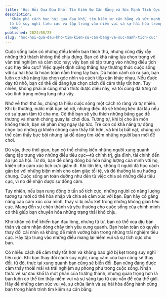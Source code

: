 ```yaml
---
title: 'Học Hỏi Qua Đau Khổ: Tìm Kiếm Sự Cân Bằng và Sức Mạnh Tích Cực'
description:
  'Khám phá cách học hỏi qua đau khổ, tìm kiếm sự cân bằng và sức mạnh tích cực,
  từ bỏ suy nghĩ tiêu cực và tập trung vào niềm vui và sự hài hòa trong cuộc
  sống.'
published: 2024/08/25
slug: 'hoc-hoi-qua-dau-kho-tim-kiem-su-can-bang-va-suc-manh-tich-cuc'
---
```


Cuộc sống luôn có những điều khiến bạn thích thú, nhưng cũng đầy rẫy những thử
thách không thể chịu đựng. Bạn có khả năng lựa chọn trong vô vàn trải nghiệm và
cảm xúc này; vậy bạn sẽ tập trung vào những điều tích cực hay tiêu cực? Việc
quyết định căng thẳng hay thưởng thức cuộc sống với sự hài hòa là hoàn toàn nằm
trong tay bạn. Dù hoàn cảnh có ra sao, bạn luôn có khả năng lựa chọn góc nhìn và
cách tiếp cận khác nhau. Nếu được dạy từ nhỏ, bạn có thể dễ dàng lựa chọn cách
để cảm thấy tốt hơn. Tuy nhiên, không phải ai cũng nhận thức được điều này, và
tôi cũng đã từng rơi vào tình trạng mông lung như vậy.

Nhớ về thời thơ ấu, chúng ta hiểu cuộc sống một cách rõ ràng và tự nhiên. Khi bị
thương, nước mắt bạn sẽ rơi, nhưng điều đó sẽ không kéo dài lâu nếu có sự quan
tâm từ cha mẹ. Có thể bạn sẽ yêu thích những băng gạc dễ thương và nhanh chóng
quay lại chơi đùa. Tương tự, khi bị cho ăn món không thích, bạn sẽ phản ứng ngay
lập tức. Trẻ con có khả năng tự động chọn lọc những gì khiến chúng cảm thấy tốt
hơn, và khi bị bắt nạt, chúng có thể cảm thấy bực bội nhưng lại dễ dàng tìm kiếm
những người bạn mới để chơi.

Dù vậy, theo thời gian, bạn có thể chứng kiến những người xung quanh đang tập
trung vào những điều tiêu cực—từ chính trị, gia đình, tài chính đến áp lực xã
hội. Từ đó, bạn dễ dàng đồng bộ hóa năng lượng của mình với họ, khiến cho cảm
xúc tích cực giảm đi. Khi lớn lên, không ít người đã học cách gắn bó với những
biện minh cho cảm giác tồi tệ, và đó thường là xu hướng chung. Cuộc sống an toàn
dường như đến từ việc chia sẻ những điều tiêu cực, vì nó dễ nhận được sự đồng
cảm.

Tuy nhiên, nếu bạn rung động ở tần số tích cực, những người có năng lượng tương
tự mới có thể hòa nhập và chia sẻ cảm xúc với bạn. Bạn hãy cố gắng nâng cao cảm
xúc của mình, thay vì bị mắc kẹt trong những không gian tiêu cực. Mang đến sự
chân thành và yêu thương cho cuộc sống của chính mình có thể giúp bạn chuyển hóa
những trạng thái khó chịu.

Khó khăn có thể khiến bạn đau lòng, nhưng từ từ, bạn có thể xoa dịu bản thân và
cảm nhận dòng chảy tình yêu xung quanh. Bạn hoàn toàn có quyền thay đổi cái nhìn
và không để mình vướng bận trong những trải nghiệm tiêu cực. Hãy tập trung vào
những điều mang lại niềm vui và sự tích cực cho bạn.

Có nhiều cách để cảm thấy tốt hơn và không bao giờ bị kẹt trong suy nghĩ tiêu
cực. Khi bạn thay đổi cách suy nghĩ, rung cảm của bạn cũng sẽ thay đổi, từ đó,
thực tại xung quanh bạn cũng sẽ biến đổi. Bạn xứng đáng được cảm thấy thoải mái
và trải nghiệm sự phong phú trong cuộc sống. Nhận thức về sự đau khổ là một phần
của trưởng thành, nhưng quan trọng hơn là bạn luôn có thể tìm thấy niềm vui và
sự sáng tạo từ các vấn đề của thế giới. Hãy để những cảm xúc vui vẻ, sự chữa
lành và sự hài hòa đồng hành cùng bạn trong hành trình tìm kiếm sự cân bằng.
